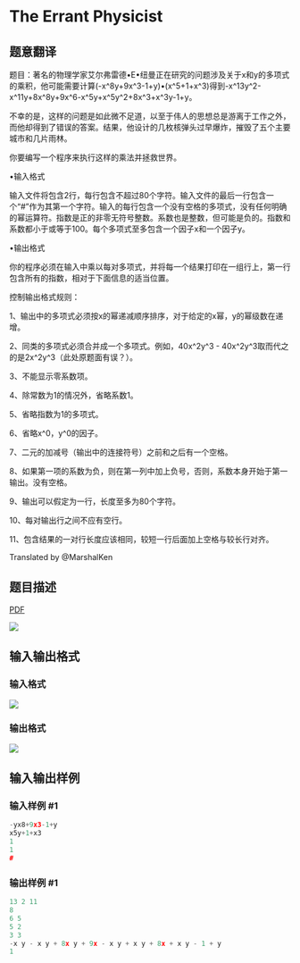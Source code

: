 # The Errant Physicist

## 题意翻译

题目：著名的物理学家艾尔弗雷德•E•纽曼正在研究的问题涉及关于x和y的多项式的乘积，他可能需要计算(-x^8y+9x^3-1+y)•(x^5+1+x^3)得到-x^13y^2-x^11y+8x^8y+9x^6-x^5y+x^5y^2+8x^3+x^3y-1+y。

不幸的是，这样的问题是如此微不足道，以至于伟人的思想总是游离于工作之外，而他却得到了错误的答案。结果，他设计的几枚核弹头过早爆炸，摧毁了五个主要城市和几片雨林。

你要编写一个程序来执行这样的乘法并拯救世界。

•输入格式

输入文件将包含2行，每行包含不超过80个字符。输入文件的最后一行包含一个“#”作为其第一个字符。输入的每行包含一个没有空格的多项式，没有任何明确的幂运算符。指数是正的非零无符号整数。系数也是整数，但可能是负的。指数和系数都小于或等于100。每个多项式至多包含一个因子x和一个因子y。

•输出格式

你的程序必须在输入中乘以每对多项式，并将每一个结果打印在一组行上，第一行包含所有的指数，相对于下面信息的适当位置。

控制输出格式规则：

1、输出中的多项式必须按x的幂递减顺序排序，对于给定的x幂，y的幂级数在递增。

2、同类的多项式必须合并成一个多项式。例如，40x^2y^3 - 40x^2y^3取而代之的是2x^2y^3（此处原题面有误？）。

3、不能显示零系数项。

4、除常数为1的情况外，省略系数1。

5、省略指数为1的多项式。

6、省略x^0，y^0的因子。

7、二元的加减号（输出中的连接符号）之前和之后有一个空格。

8、如果第一项的系数为负，则在第一列中加上负号，否则，系数本身开始于第一输出。没有空格。

9、输出可以假定为一行，长度至多为80个字符。

10、每对输出行之间不应有空行。

11、包含结果的一对行长度应该相同，较短一行后面加上空格与较长行对齐。

Translated by @MarshalKen 

## 题目描述

[problemUrl]: https://uva.onlinejudge.org/index.php?option=com_onlinejudge&Itemid=8&category=3&page=show_problem&problem=62

[PDF](https://uva.onlinejudge.org/external/1/p126.pdf)

![](https://cdn.luogu.com.cn/upload/vjudge_pic/UVA126/7759da825ab0863c18ab507d86714a8f01b05570.png)

## 输入输出格式

### 输入格式

![](https://cdn.luogu.com.cn/upload/vjudge_pic/UVA126/47f3447f544fb2f0e613b026b38fec5fd38c4691.png)

### 输出格式

![](https://cdn.luogu.com.cn/upload/vjudge_pic/UVA126/052c8e93fe90222a0dc3b0c55ed01c7e6dc760d3.png)

## 输入输出样例

### 输入样例 #1

```cpp
-yx8+9x3-1+y
x5y+1+x3
1
1
#
```


### 输出样例 #1

```cpp
13 2 11
8
6 5
5 2
3 3
-x y - x y + 8x y + 9x - x y + x y + 8x + x y - 1 + y
1
```


